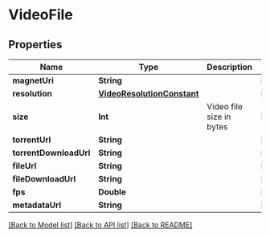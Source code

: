 # VideoFile

## Properties
Name | Type | Description | Notes
------------ | ------------- | ------------- | -------------
**magnetUri** | **String** |  | [optional] 
**resolution** | [**VideoResolutionConstant**](VideoResolutionConstant.md) |  | [optional] 
**size** | **Int** | Video file size in bytes | [optional] 
**torrentUrl** | **String** |  | [optional] 
**torrentDownloadUrl** | **String** |  | [optional] 
**fileUrl** | **String** |  | [optional] 
**fileDownloadUrl** | **String** |  | [optional] 
**fps** | **Double** |  | [optional] 
**metadataUrl** | **String** |  | [optional] 

[[Back to Model list]](../README.md#documentation-for-models) [[Back to API list]](../README.md#documentation-for-api-endpoints) [[Back to README]](../README.md)


